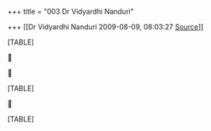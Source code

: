 +++
title = "003 Dr Vidyardhi Nanduri"

+++
[[Dr Vidyardhi Nanduri	2009-08-09, 08:03:27 [Source](https://groups.google.com/g/bvparishat/c/114LkDyExTA)]]



[TABLE]





[TABLE]



[TABLE]

